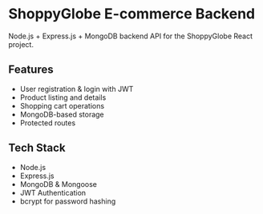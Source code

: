 # ShoppyGlobe E-commerce Backend

Node.js + Express.js + MongoDB backend API for the ShoppyGlobe React project.

## Features
- User registration & login with JWT
- Product listing and details
- Shopping cart operations
- MongoDB-based storage
- Protected routes

## Tech Stack
- Node.js
- Express.js
- MongoDB & Mongoose
- JWT Authentication
- bcrypt for password hashing

